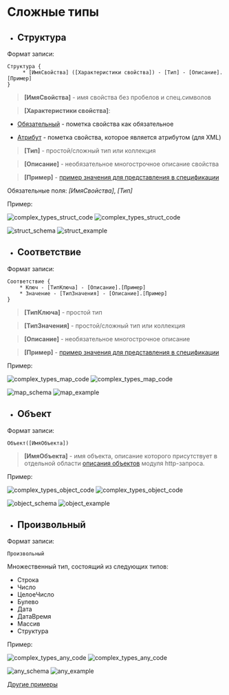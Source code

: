 # Сложные типы
- ## Структура

Формат записи:

```
Структура {
     * [ИмяСвойства] ([Характеристики свойства]) - [Тип] - [Описание].[Пример]
}
```

> **[ИмяСвойства]** - имя свойства без пробелов и спец.символов

> **[Характеристики свойства]**:

 + <u>Обязательный</u> - пометка свойства как обязательное

 + <u>Атрибут</u> - пометка свойства, которое является атрибутом (для XML)

> **[Тип]** - простой/сложный тип или коллекция

> **[Описание]** - необязательное многострочное описание свойства

> **[Пример]** - [пример значения для представления в спецификации](../types/Примеры.md)

Обязательные поля: *[ИмяСвойства]*, *[Тип]*

Пример:

![complex_types_struct_code](../images/complex_types_struct_light.png#gh-light-mode-only) ![complex_types_struct_code](../images/complex_types_struct_dark.png#gh-dark-mode-only)

![struct_schema](../images/struct_schema.png)  ![struct_example](../images/struct_example.png)


- ## Соответствие
Формат записи:

```
Соответствие {
	* Ключ - [ТипКлюча] - [Описание].[Пример]
	* Значение - [ТипЗначения] - [Описание].[Пример]
}
```

> **[ТипКлюча]** - простой тип

> **[ТипЗначения]** - простой/сложный тип или коллекция

> **[Описание]** - необязательное многострочное описание

> **[Пример]** - [пример значения для представления в спецификации](../types/Примеры.md)

Пример:

![complex_types_map_code](../images/complex_types_map_light.png#gh-light-mode-only) ![complex_types_map_code](../images/complex_types_map_dark.png#gh-dark-mode-only)

![map_schema](../images/map_schema.png) ![map_example](../images/map_example.png)


- ## Объект
Формат записи:

```
Объект([ИмяОбъекта])
```

> **[ИмяОбъекта]** - имя объекта, описание которого присутствует в отдельной области [описания объектов](../../Разделы/Описание%20объектов.md) модуля http-запроса.

Пример:

![complex_types_object_code](../images/complex_types_object_light.png#gh-light-mode-only) ![complex_types_object_code](../images/complex_types_object_dark.png#gh-dark-mode-only)

![object_schema](../images/object_schema.png) ![object_example](../images/object_example.png)


- ## Произвольный
Формат записи:

```
Произвольный
```

Множественный тип, состоящий из следующих типов:
- Строка
- Число
- ЦелоеЧисло
- Булево
- Дата
- ДатаВремя
- Массив
- Структура

Пример:

![complex_types_any_code](../images/complex_types_any_light.png#gh-light-mode-only) ![complex_types_any_code](../images/complex_types_any_dark.png#gh-dark-mode-only)

![any_schema](../images/any_schema.png) ![any_example](../images/any_example.png)

[Другие примеры](../../../examples/HTTPServices/Types/Ext/Module.bsl)
